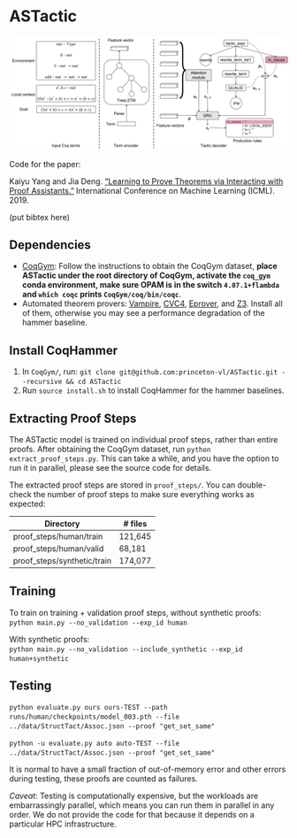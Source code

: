 # ASTactic

![ASTactic](/images/astactic.jpg)

Code for the paper:  

Kaiyu Yang and Jia Deng. [“Learning to Prove Theorems via Interacting with Proof Assistants.”](https://arxiv.org/) International Conference on Machine Learning (ICML). 2019.

(put bibtex here)


## Dependencies

* [CoqGym](https://github.com/princeton-vl/CoqGym): Follow the instructions to obtain the CoqGym dataset, **place ASTactic under the root directory of CoqGym, activate the `coq_gym` conda environment, make sure OPAM is in the switch `4.07.1+flambda` and `which coqc` prints `CoqGym/coq/bin/coqc`**.
* Automated theorem provers: [Vampire](https://vprover.github.io), [CVC4](http://cvc4.cs.stanford.edu/), [Eprover](http://www.eprover.org), and [Z3](https://github.com/Z3Prover/z3). Install all of them, otherwise you may see a performance degradation of the hammer baseline.


## Install CoqHammer

1. In `CoqGym/`, run: `git clone git@github.com:princeton-vl/ASTactic.git --recursive && cd ASTactic`
1. Run `source install.sh` to install CoqHammer for the hammer baselines.


## Extracting Proof Steps

The ASTactic model is trained on individual proof steps, rather than entire proofs.
After obtaining the CoqGym dataset, run `python extract_proof_steps.py`. This can take a while, and you have the option to run it in parallel, please see the source code for details.


The extracted proof steps are stored in `proof_steps/`. You can double-check the number of proof steps to make sure everything works as expected: 

Directory |  # files
------------ | -------------
proof_steps/human/train | 121,645
proof_steps/human/valid | 68,181
proof_steps/synthetic/train | 174,077


## Training

To train on training + validation proof steps, without synthetic proofs:  
`python main.py --no_validation --exp_id human`


With synthetic proofs:  
`python main.py --no_validation --include_synthetic --exp_id human+synthetic`


## Testing 

`python evaluate.py ours ours-TEST --path runs/human/checkpoints/model_003.pth --file ../data/StructTact/Assoc.json --proof "get_set_same"`

`python -u evaluate.py auto auto-TEST --file ../data/StructTact/Assoc.json --proof "get_set_same"`

It is normal to have a small fraction of out-of-memory error and other errors during testing, these proofs are counted as failures.


*Caveat*: Testing is computationally expensive, but the workloads are embarrassingly parallel, which means you can run them in parallel in any order. We do not provide the code for that because it depends on a particular HPC infrastructure.
